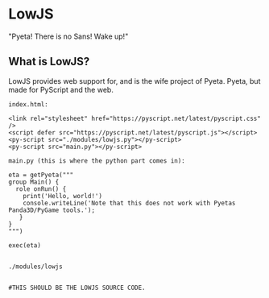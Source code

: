# LowJS
"Pyeta! There is no Sans! Wake up!"

## What is LowJS?

LowJS provides web support for, and is the wife project of Pyeta. Pyeta, but made for PyScript and the web.

```
index.html:

<link rel="stylesheet" href="https://pyscript.net/latest/pyscript.css" />
<script defer src="https://pyscript.net/latest/pyscript.js"></script> 
<py-script src="./modules/lowjs.py"></py-script>
<py-script src="main.py"></py-script> 
```

```
main.py (this is where the python part comes in):

eta = getPyeta("""
group Main() {
  role onRun() {
    print('Hello, world!')
    console.writeLine('Note that this does not work with Pyetas Panda3D/PyGame tools.');
   }
}
""")

exec(eta)


```
```
./modules/lowjs


#THIS SHOULD BE THE LOWJS SOURCE CODE.
```
